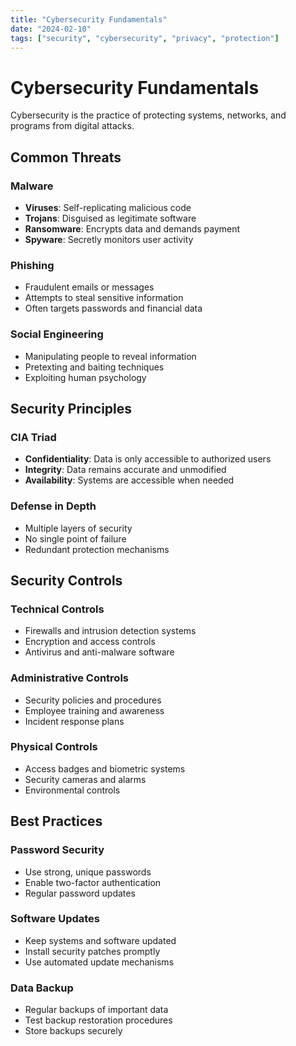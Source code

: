 ```yaml
---
title: "Cybersecurity Fundamentals"
date: "2024-02-10"
tags: ["security", "cybersecurity", "privacy", "protection"]
---
```


# Cybersecurity Fundamentals

Cybersecurity is the practice of protecting systems, networks, and programs from digital attacks.

## Common Threats

### Malware
- **Viruses**: Self-replicating malicious code
- **Trojans**: Disguised as legitimate software
- **Ransomware**: Encrypts data and demands payment
- **Spyware**: Secretly monitors user activity

### Phishing
- Fraudulent emails or messages
- Attempts to steal sensitive information
- Often targets passwords and financial data

### Social Engineering
- Manipulating people to reveal information
- Pretexting and baiting techniques
- Exploiting human psychology

## Security Principles

### CIA Triad
- **Confidentiality**: Data is only accessible to authorized users
- **Integrity**: Data remains accurate and unmodified
- **Availability**: Systems are accessible when needed

### Defense in Depth
- Multiple layers of security
- No single point of failure
- Redundant protection mechanisms

## Security Controls

### Technical Controls
- Firewalls and intrusion detection systems
- Encryption and access controls
- Antivirus and anti-malware software

### Administrative Controls
- Security policies and procedures
- Employee training and awareness
- Incident response plans

### Physical Controls
- Access badges and biometric systems
- Security cameras and alarms
- Environmental controls

## Best Practices

### Password Security
- Use strong, unique passwords
- Enable two-factor authentication
- Regular password updates

### Software Updates
- Keep systems and software updated
- Install security patches promptly
- Use automated update mechanisms

### Data Backup
- Regular backups of important data
- Test backup restoration procedures
- Store backups securely
